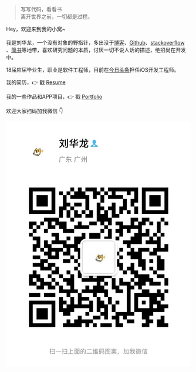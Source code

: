 > 写写代码，看看书  
> 离开世界之前，一切都是过程。

Hey，欢迎来到我的小窝~
<br>
<br>
我是刘华龙，一个没有对象的野指针，多出没于[博客](https://www.hualong.me )、[Github](https://github.com/L-hualong)、[stackoverflow](3) 、[简书](https://www.jianshu.com/u/0c7a92049d47)等地带，喜欢研究问题的本质，讨厌一切不说人话的描述，绝招尚在开发中。

18届应届毕业生，职业是软件工程师，目前在[今日头条](https://www.toutiao.com)担任iOS开发工程师。

我的简历，👉 戳 [Resume](/resume) 

我的一些作品和APP项目，👉 戳 [Portfolio](/portfolio) 



欢迎大家扫码加我微信 👇

![](/img/wechat.jpg)





